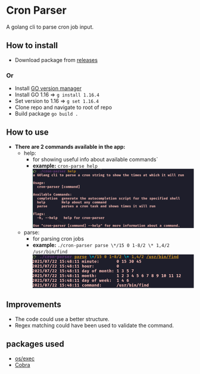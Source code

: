 # Cron Parser
A golang cli to parse cron job input.

## How to install
- Download package from [releases](https://github.com/omaressameldin/cron-parser/releases/)
### Or
- Install [GO version manager](https://github.com/stefanmaric/g)
- Install GO 1.16 => `g install 1.16.4`
- Set version to 1.16 => `g set 1.16.4`
- Clone repo and navigate to root of repo
- Build package `go build .`

## How to use
- **There are 2 commands available in the app:**
  - help:
      - for showing useful info about available commands`
      - **example:** `cron-parse help`
  ![help](./readme-pics/help.png)
  - parse:
    - for parsing cron jobs
    - **example:** `./cron-parser parse \*/15 0 1-8/2 \* 1,4/2 /usr/bin/find`
  ![parse](./readme-pics/parse.png)

## Improvements
- The code could use a better structure.
- Regex matching could have been used to validate the command.

## packages used
- [os/exec](https://golang.org/pkg/os/exec/)
- [Cobra](https://github.com/spf13/cobra#flags)
